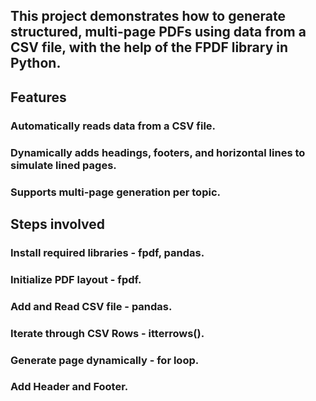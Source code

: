 ## This project demonstrates how to generate structured, multi-page PDFs using data from a CSV file, with the help of the FPDF library in Python.
## Features

### Automatically reads data from a CSV file.
### Dynamically adds headings, footers, and horizontal lines to simulate lined pages.
### Supports multi-page generation per topic.

## Steps involved
### Install required libraries - fpdf, pandas.
### Initialize PDF layout - fpdf.
### Add and Read CSV file - pandas.
### Iterate through CSV Rows - itterrows().
### Generate page dynamically - for loop.
### Add Header and Footer.
